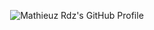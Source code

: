 <p align="center">
  <img src="https://mathieuz.github.io/mathieuz/card.svg" alt="Mathieuz Rdz's GitHub Profile" />
</p>

